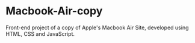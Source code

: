 # Macbook-Air-copy
Front-end project of a copy of Apple's Macbook Air Site, developed using HTML, CSS and JavaScript.
